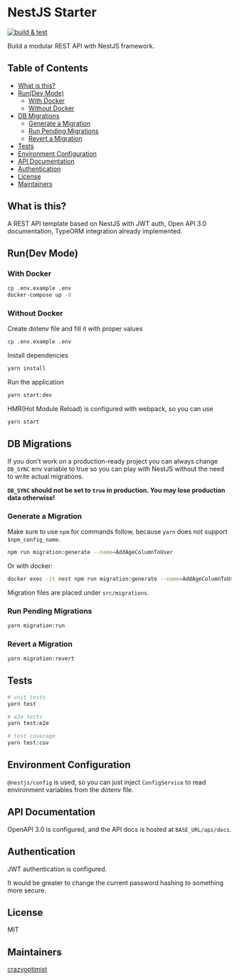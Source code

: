# NestJS Starter

[![build & test](https://github.com/crazyoptimist/nest-starter/actions/workflows/build.yml/badge.svg)](https://github.com/crazyoptimist/nest-starter/actions/workflows/build.yml)

Build a modular REST API with NestJS framework.

## Table of Contents

- [What is this?](#what-is-this)
- [Run(Dev Mode)](#rundev-mode)
  - [With Docker](#with-docker)
  - [Without Docker](#without-docker)
- [DB Migrations](#db-migrations)
  - [Generate a Migration](#generate-a-migration)
  - [Run Pending Migrations](#run-pending-migrations)
  - [Revert a Migration](#revert-a-migration)
- [Tests](#tests)
- [Environment Configuration](#environment-configuration)
- [API Documentation](#api-documentation)
- [Authentication](#authentication)
- [License](#license)
- [Maintainers](#maintainers)

## What is this?

A REST API template based on NestJS with JWT auth, Open API 3.0 documentation, TypeORM integration already implemented.

## Run(Dev Mode)

### With Docker

```bash
cp .env.example .env
docker-compose up -d
```

### Without Docker

Create dotenv file and fill it with proper values

```bash
cp .env.example .env
```

Install dependencies

```bash
yarn install
```

Run the application

```bash
yarn start:dev
```

HMR(Hot Module Reload) is configured with webpack, so you can use

```bash
yarn start
```

## DB Migrations

If you don't work on a production-ready project you can always change `DB_SYNC` env variable to true so you can play with NestJS without the need to write actual migrations.

**`DB_SYNC` should not be set to `true` in production. You may lose production data otherwise!**

### Generate a Migration

Make sure to use `npm` for commands follow, because `yarn` does not support `$npm_config_name`.

```bash
npm run migration:generate --name=AddAgeColumnToUser
```

Or with docker:

```bash
docker exec -it nest npm run migration:generate --name=AddAgeColumnToUser
```

Migration files are placed under `src/migrations`.

### Run Pending Migrations

```bash
yarn migration:run
```

### Revert a Migration

```bash
yarn migration:revert
```

## Tests

```bash
# unit tests
yarn test

# e2e tests
yarn test:e2e

# test coverage
yarn test:cov
```

## Environment Configuration

`@nestjs/config` is used, so you can just inject `ConfigService` to read environment variables from the dotenv file.

## API Documentation

OpenAPI 3.0 is configured, and the API docs is hosted at `BASE_URL/api/docs`.

## Authentication

JWT authentication is configured.

It would be greater to change the current password hashing to something more secure.

## License

MIT

## Maintainers

[crazyoptimist](https://crazyoptimist.net)
